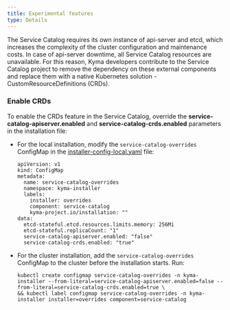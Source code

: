 ```yaml
---
title: Experimental features
type: Details
---
```


The Service Catalog requires its own instance of api-server and etcd, which increases the complexity of the cluster configuration and maintenance costs.
In case of api-server downtime, all Service Catalog resources are unavailable.
For this reason, Kyma developers contribute to the Service Catalog project to remove the dependency on these external components and replace them
with a native Kubernetes solution - CustomResourceDefinitions (CRDs).

### Enable CRDs

To enable the CRDs feature in the Service Catalog, override the **service-catalog-apiserver.enabled** and **service-catalog-crds.enabled** parameters
in the installation file:
- For the local installation, modify the `service-catalog-overrides` ConfigMap in the [installer-config-local.yaml](https://github.com/kyma-project/kyma/blob/master/installation/resources/installer-config-local.yaml.tpl#L73) file:
    ```
    apiVersion: v1
    kind: ConfigMap
    metadata:
      name: service-catalog-overrides
      namespace: kyma-installer
      labels:
        installer: overrides
        component: service-catalog
        kyma-project.io/installation: ""
    data:
      etcd-stateful.etcd.resources.limits.memory: 256Mi
      etcd-stateful.replicaCount: "1"
      service-catalog-apiserver.enabled: "false"
      service-catalog-crds.enabled: "true"
    ```
- For the cluster installation, add the `service-catalog-overrides` ConfigMap to the cluster before the installation starts. Run:
    ```
    kubectl create configmap service-catalog-overrides -n kyma-installer --from-literal=service-catalog-apiserver.enabled=false --from-literal=service-catalog-crds.enabled=true \
    && kubectl label configmap service-catalog-overrides -n kyma-installer installer=overrides component=service-catalog
    ```

